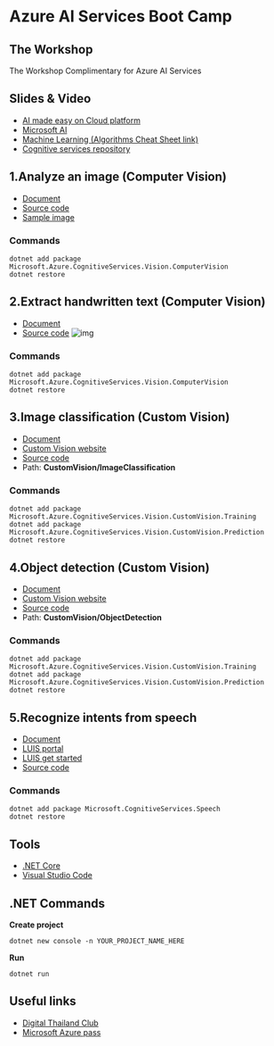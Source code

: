 # Azure AI Services Boot Camp

## The Workshop

The Workshop Complimentary for Azure AI Services

## Slides & Video
* [AI made easy on Cloud platform](https://gitpitch.com/tlaothong/ai-cloud/cast)
* [Microsoft AI](slides/MsAi.pdf)
* [Machine Learning (Algorithms Cheat Sheet link)](slides/MLCheatSheetAndBooks.pdf)
* [Cognitive services repository](https://github.com/Azure-Samples/cognitive-services-vision-csharp-sdk-quickstarts)

## 1.Analyze an image (Computer Vision)
* [Document](https://docs.microsoft.com/en-us/azure/cognitive-services/Computer-vision/quickstarts-sdk/csharp-analyze-sdk)
* [Source code](https://raw.githubusercontent.com/Azure-Samples/cognitive-services-vision-csharp-sdk-quickstarts/master/ComputerVision/AnalyzeImage/Program.cs)
* [Sample image](http://upload.wikimedia.org/wikipedia/commons/3/3c/Shaki_waterfall.jpg)
### Commands
```
dotnet add package Microsoft.Azure.CognitiveServices.Vision.ComputerVision
dotnet restore
```

## 2.Extract handwritten text (Computer Vision)
* [Document](https://docs.microsoft.com/en-us/azure/cognitive-services/Computer-vision/quickstarts-sdk/csharp-hand-text-sdk)
* [Source code](https://raw.githubusercontent.com/Azure-Samples/cognitive-services-vision-csharp-sdk-quickstarts/master/ComputerVision/ExtractText/Program.cs)
![img](https://upload.wikimedia.org/wikipedia/commons/thumb/d/dd/Cursive_Writing_on_Notebook_paper.jpg/800px-Cursive_Writing_on_Notebook_paper.jpg)
### Commands
```
dotnet add package Microsoft.Azure.CognitiveServices.Vision.ComputerVision
dotnet restore
```

## 3.Image classification (Custom Vision)
* [Document](https://docs.microsoft.com/en-us/azure/cognitive-services/Custom-Vision-Service/csharp-tutorial)
* [Custom Vision website](https://customvision.ai)
* [Source code](https://github.com/Azure-Samples/cognitive-services-dotnet-sdk-samples.git) 
* Path: **CustomVision/ImageClassification**

### Commands
```
dotnet add package Microsoft.Azure.CognitiveServices.Vision.CustomVision.Training
dotnet add package Microsoft.Azure.CognitiveServices.Vision.CustomVision.Prediction
dotnet restore
```

## 4.Object detection (Custom Vision)
* [Document](https://docs.microsoft.com/en-us/azure/cognitive-services/Custom-Vision-Service/csharp-tutorial)
* [Custom Vision website](https://customvision.ai)
* [Source code](https://github.com/Azure-Samples/cognitive-services-dotnet-sdk-samples.git) 
* Path: **CustomVision/ObjectDetection**

### Commands
```
dotnet add package Microsoft.Azure.CognitiveServices.Vision.CustomVision.Training
dotnet add package Microsoft.Azure.CognitiveServices.Vision.CustomVision.Prediction
dotnet restore
```

## 5.Recognize intents from speech
* [Document](https://docs.microsoft.com/en-us/azure/cognitive-services/speech-service/how-to-recognize-intents-from-speech-csharp)
* [LUIS portal](https://www.luis.ai/home)
* [LUIS get started](https://docs.microsoft.com/en-us/azure/cognitive-services/luis/luis-get-started-create-app)
* [Source code](https://raw.githubusercontent.com/mastertraining/boot-azure-ai/master/RecognizeIntentsFromSpeech.cs)
### Commands
```
dotnet add package Microsoft.CognitiveServices.Speech
dotnet restore
```

## Tools
* [.NET Core](https://dotnet.microsoft.com/download)
* [Visual Studio Code](https://code.visualstudio.com)

## .NET Commands
**Create project**
```
dotnet new console -n YOUR_PROJECT_NAME_HERE
```
**Run**
```
dotnet run
```

## Useful links
* [Digital Thailand Club](https://www.facebook.com/digitalthailandclub)
* [Microsoft Azure pass](https://www.microsoftazurepass.com/)
